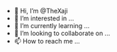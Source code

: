 - 👋 Hi, I’m @TheXaji
- 👀 I’m interested in ...
- 🌱 I’m currently learning ...
- 💞️ I’m looking to collaborate on ...
- 📫 How to reach me ...

<!---
TheXaji/TheXaji is a ✨ special ✨ repository because its `README.md` (this file) appears on your GitHub profile.
You can click the Preview link to take a look at your changes.
--->
